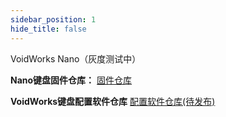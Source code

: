 ```yaml
---
sidebar_position: 1
hide_title: false
---
```


VoidWorks Nano（灰度测试中）

**Nano键盘固件仓库：** [固件仓库](https://github.com/VoidWorks-online/firmware-release/releases)

**VoidWorks键盘配置软件仓库** [配置软件仓库(待发布)]()
